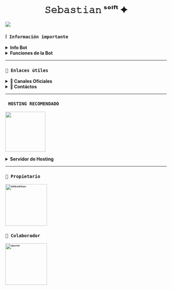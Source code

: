 <h1 align="center"> 𝚂𝚎𝚋𝚊𝚜𝚝𝚒𝚊𝚗 ˢᵒˡᶠᵗ ✦</h1>

 <img src= "https://files.catbox.moe/8xhnpl.png">
    </p>

### **`❕️ Información importante`**

<details>
 <summary><b>  Info Bot</b></summary>

* Este proyecto **no está afiliado de ninguna manera** con `WhatsApp`, `Inc. WhatsApp` es una marca registrada de `WhatsApp LLC`, y este bot es un **desarrollo independiente** que **no tiene ninguna relación oficial con la compañía**.
</details>

<details>
 <summary><b>  Funciones de la Bot</b></summary>

> Bot en desarrollo si presenta alguna falla reportar al creador para darle una solución óptima.

- [x] Interacción con voz y texto
- [x] Configuración de grupo
- [x] antidelete, antilink, antispam, etc
- [x] Bienvenida personalizada
- [x] Juegos, tictactoe, mate, etc
- [x] Chatbot (simsimi)
- [x] Chatbot (autoresponder)
- [x] Crear sticker de image/video/gif/url
- [x] Juego RPG
- [x] Personalizar imagen del menú
- [x] Descarga de música y video De YT
- [ ] Otros

</details>

---

### **`🔗 Enlaces útiles`**

<details>
 <summary><b> 🍭 Canales Oficiales </b></summary>

* Canal Oficial 1: [`¡Click aquí!`](https://whatsapp.com/channel/0029VawvsWMHwXb7QSC5kp38)
* Canal Oficial 2: [`¡Click aquí!`](https://whatsapp.com/channel/0029VavL0RX77qVMEGBNL23y)
* Canal Oficial 3: [`¡Click aquí!`](https://whatsapp.com/channel/0029VaYTBn3DZ4LaHbgzxw0B)
* Canal Oficial 4: [`¡Click aquí!`](https://whatsapp.com/channel/0029Vb6BhZ94inojKBChol3a)
</details>

<details>
<summary><b> 💭 Contáctos</b></summary>

* WhatsApp: [`Aquí`](https://wa.me/56985230452)
* Colaborador Principal: [`Aquí`](https://wa.me/522219831926)
* Correo: [`Aquí`](seba306053@gmail.com)

</details>

---

### **` HOSTING RECOMENDADO`**

<a href="https://cloud.hackw.tech"><img src="https://files.catbox.moe/4dcu7y.jpg" height="125px"></a>

<details>
 <summary><b>  Servidor de Hosting</b></summary>

* Sitio Web: [`Cloud HackW`](https://cloud.hackw.tech)
* Contacto Creador: [`+57 315 2719101`](https://wa.me/573152719101)

</details>

---

### **`👑 Propietario`**
<a href="https://github.com/SebastianSBGGy"><img src="https://files.catbox.moe/irbmcz.png" width="130" height="130" alt="ˢᵉᵇᵃˢᵗⁱᵃⁿ"/></a>

### **`🤝 Colaborador`**
<a href="https://github.com/M3rcenario28"><img src="https://files.catbox.moe/99xn6s.jpg" width="130" height="130" alt="ᵈᵃᵛⁱᵈ"/></a>
